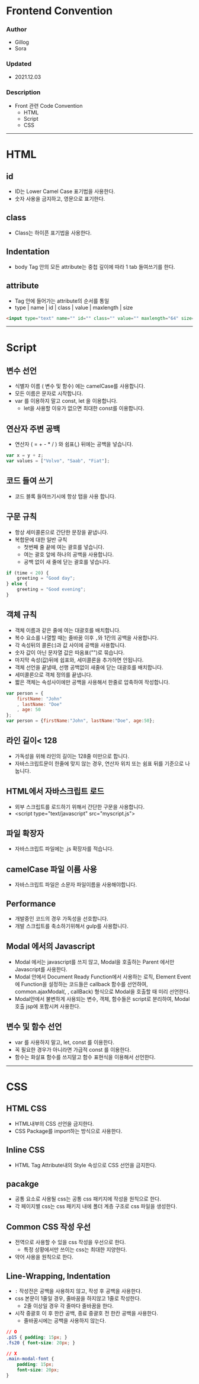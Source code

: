 # Frontend Convention

### Author
- Gillog
- Sora

### Updated
- 2021.12.03

### Description
- Front 관련 Code Convention
  - HTML
  - Script
  - CSS
---

# HTML

## id

- ID는 Lower Camel Case 표기법을 사용한다.
- 숫자 사용을 금지하고, 영문으로 표기한다.

## class

- Class는 하이픈 표기법을 사용한다.

## Indentation

- body Tag 안의 모든 attribute는 중첩 깊이에 따라 1 tab 들여쓰기를 한다.


## attribute

- Tag 안에 들어가는 attribute의 순서를 통일
- type | name | id | class | value | maxlength | size

```html
<input type="text" name="" id="" class="" value="" maxlength="64" size="28" />
```



---


# Script

## 변수 선언

- 식별자 이름 ( 변수 및 함수) 에는 camelCase를 사용합니다.
- 모든 이름은 문자로 시작합니다.
- var 를 이용하지 말고 const, let 을 이용합니다.
    - let을 사용할 이유가 없으면 최대한 const를 이용합니다.


## 연산자 주변 공백

- 연산자 ( = + - * / ) 와 쉼표(,) 뒤에는 공백을 넣습니다.

```jsx
var x = y + z;
var values = ["Volvo", "Saab", "Fiat"];
```


## 코드 들여 쓰기

- 코드 블록 들여쓰기시에 항상 탭을 사용 합니다.


## 구문 규칙

- 항상 세미콜론으로 간단한 문장을 끝냅니다.
- 복합문에 대한 일반 규칙
    - 첫번째 줄 끝에 여는 괄호를 넣습니다.
    - 여는 괄호 앞에 하나의 공백을 사용합니다.
    - 공백 없이 새 줄에 닫는 괄호를 넣습니다.

```jsx
if (time < 20) {
	greeting = "Good day";
} else {
	greeting = "Good evening";
}
```


## 객체 규칙

- 객체 이름과 같은 줄에 여는 대괄호를 배치합니다.
- 복수 요소를 나열할 때는 줄바꿈 이후 `,`와 1칸의 공백을 사용합니다.
- 각 속성뒤의 콜론(:)과 값 사이에 공백을 사용합니다.
- 숫자 값이 아닌 문자열 값은 따옴표("")로 묶습니다.
- 마지막 속성(값)뒤에 쉽표와, 세미콜론을 추가하면 안됩니다.
- 객체 선언을 끝낼때, 선행 공백없이 새줄에 닫는 대괄호를 배치합니다.
- 세미콜론으로 객체 정의를 끝냅니다.
- 짧은 객체는 속성사이에만 공백을 사용해서 한줄로 압축하여 작성합니다.

```jsx
var person = {
	firstName: "John"
	, lastName: "Doe"
	, age: 50
};
var person = {firstName:"John", lastName:"Doe", age:50};
```


## 라인 길이< 128

- 가독성을 위해 라인의 길이는 128줄 미만으로 합니다.
- 자바스크립트문이 한줄에 맞지 않는 경우, 연산자 위치 또는 쉼표 뒤를 기준으로 나눕니다.

## HTML에서 자바스크립트 로드

- 외부 스크립트를 로드하기 위해서 간단한 구문을 사용합니다.
- <script type="text/javascript" src="myscript.js"></script>


## 파일 확장자

- 자바스크립트 파일에는 .js 확장자를 적습니다.


## camelCase 파일 이름 사용

- 자바스크립트 파일은 소문자 파일이름을 사용해야합니다.

## Performance

- 개발중인 코드의 경우 가독성을 선호합니다.
- 개발 스크립트를 축소하기위해서 gulp를 사용합니다.


## Modal 에서의 Javascript

- Modal 에서는 javascript를 쓰지 않고, Modal을 호출하는 Parent 에서만 Javascript를 사용한다.
- Modal 안에서 Document Ready Function에서 사용하는 로직,
  Element Event에 Function을 설정하는 코드들은 callback 함수를 선언하여,
  common.ajaxModal(, , callBack) 형식으로 Modal을 호출할 때 미리 선언한다.
- Modal안에서 불변하게 사용되는 변수, 객체, 함수들은 script로 분리하여,
  Modal 호출 jsp에 포함시켜 사용한다.


## 변수 및 함수 선언

- var 를 사용하지 말고, let, const 를 이용한다.
- 꼭 필요한 경우가 아니라면 가급적 const 를 이용한다.
- 함수는 화살표 함수를 쓰지말고 함수 표현식을 이용해서 선언한다.

---

# CSS

## HTML CSS

- HTML내부의 CSS 선언을 금지한다.
- CSS Package를 import하는 방식으로 사용한다.

## Inline CSS

- HTML Tag Attribute내의 Style 속성으로 CSS 선언을 금지한다.

## pacakge

- 공통 요소로 사용될 css는 공통 css 패키지에 작성을 원칙으로 한다.
- 각 페이지별 css는 css 패키지 내에 폴더 계층 구조로 css 파일을 생성한다.

## Common CSS 작성 우선

- 전역으로 사용할 수 있을 css 작성을 우선으로 한다.
  - 특정 상황에서만 쓰이는 css는 최대한 지양한다.
- 약어 사용을 원칙으로 한다.

## Line-Wrapping, Indentation
- `:` 작성전은 공백을 사용하지 않고, 작성 후 공백을 사용한다.
- css 본문이 1줄일 경우, 줄바꿈을 하지않고 1줄로 작성한다.
  - 2줄 이상일 경우 각 줄마다 줄바꿈을 한다.
- 시작 중괄호 이 후 한칸 공백, 종료 중괄호 전 한칸 공백을 사용한다.
  - 줄바꿈시에는 공백을 사용하지 않는다.

```css
// O
.p15 { padding: 15px; }
.fs20 { font-size: 20px; }

// X
.main-modal-font {
    padding: 15px;
    font-size: 20px;
}
```